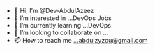 - 👋 Hi, I’m @Dev-AbdulAzeez
- 👀 I’m interested in ...DevOps Jobs
- 🌱 I’m currently learning ...DevOps
- 💞️ I’m looking to collaborate on ...
- 📫 How to reach me ...abdulzyzou@gmail.com

<!---
Dev-AbdulAzeez/Dev-AbdulAzeez is a ✨ special ✨ repository because its `README.md` (this file) appears on your GitHub profile.
You can click the Preview link to take a look at your changes.
--->
